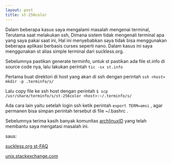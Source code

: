 ```yaml
---
layout: post
title: st-256color
---
```


Dalam beberapa kasus saya mengalami masalah mengenai terminal, Terutama saat melakukan ssh, Dimana sistem tidak mengenali terminal apa yang saya pakai saat ini, Hal ini menyebabkan saya tidak bisa menggunakan beberapa aplikasi berbasis curses seperti nano. Dalam kasus ini saya menggunakan st alias simple terminal dari suckless.org.

Sebelumnya pastikan generate terminfo, untuk st pastikan ada file st.info di source code nya, lalu lakukan perintah `tic -sx st.info`

Pertama buat direktori di host yang akan di ssh dengan perintah `ssh <host> mkdir -p .terminfo/s/ `

Lalu copy file ke ssh host dengan perintah `$ scp /usr/share/terminfo/s/st-256color <host>:~/.terminfo/s/`

Ada cara lain yaitu setelah login ssh ketik perintah `export TERM=amsi` , agar permanen bisa simpan perintah tersebut di file ~/.bashrc .

Sebelumnya terima kasih banyak komunitas [archlinuxID](https://t.me/ArchLinuxID) yang telah membantu saya mengatasi masalah ini.

saus:

[suckless.org st-FAQ](https://git.suckless.org/st/file/FAQ.html)

[unix.stackexchange.com](https://unix.stackexchange.com/questions/199052/can-i-change-terminal-type-used-to-login-through-ssh)
